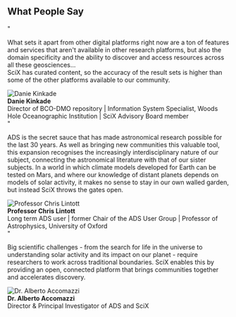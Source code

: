 <!-- What People Say Section -->
<div class="testimonials-section">
  <div class="container">
    <h2>What People Say</h2>
    <div class="testimonials-grid">
      <div class="testimonial-card">
        <div class="quote-marks">"</div>
        <div class="testimonial-content">
          <p class="testimonial-text">What sets it apart from other digital platforms right now are a ton of <span class="highlight-phrase">features and services that aren't available in other research platforms</span>, but also the domain specificity and the ability to discover and access resources across all these geosciences... <br> <span class="highlight-phrase">SciX has curated content, so the accuracy of the result sets is higher</span> than some of the other platforms available to our community.</p>
          <div class="testimonial-author">
            <div class="author-avatar">
                    <img src="{{ site.baseurl }}/about/img/scixab/7.png" alt="Danie Kinkade" class="author-photo" />
            </div>
            <div class="author-info">
              <strong>Danie Kinkade</strong><br>
              <span>Director of BCO-DMO repository | Information System Specialist, Woods Hole Oceanographic Institution | SciX Advisory Board member</span>
            </div>
          </div>
        </div>
      </div>
      <div class="testimonial-card">
        <div class="quote-marks">"</div>
        <div class="testimonial-content">
          <p class="testimonial-text">ADS is the <span class="highlight-phrase">secret sauce that has made astronomical research possible for the last 30 years.</span> As well as bringing new communities this valuable tool, this expansion recognises the increasingly interdisciplinary nature of our subject, connecting the astronomical literature with that of our sister subjects. In a world in which climate models developed for Earth can be tested on Mars, and where our knowledge of distant planets depends on models of solar activity, it makes no sense to stay in our own walled garden, but instead <span class="highlight-phrase">SciX throws the gates open.</span></p>
          <div class="testimonial-author">
            <div class="author-avatar">
                    <img src="{{ site.baseurl }}/about/img/adsug/clintott.png" alt="Professor Chris Lintott" class="author-photo" />
            </div>
            <div class="author-info">
              <strong>Professor Chris Lintott</strong><br>
              <span>Long term ADS user | former Chair of the ADS User Group | Professor of Astrophysics, University of Oxford</span>
            </div>
          </div>
        </div>
      </div>
      <div class="testimonial-card">
        <div class="quote-marks">"</div>
        <div class="testimonial-content">
          <p class="testimonial-text">Big scientific challenges - from the search for life in the universe to understanding solar activity and its impact on our planet - require researchers to work across traditional boundaries. SciX enables this by providing an <span class="highlight-phrase">open, connected platform that brings communities together and accelerates discovery.</span></p>
          <div class="testimonial-author">
            <div class="author-avatar">
                    <img src="{{ site.baseurl }}/about/team/img/accomazzi.jpg" alt="Dr. Alberto Accomazzi" class="author-photo" />
            </div>
            <div class="author-info">
              <strong>Dr. Alberto Accomazzi</strong><br>
              <span>Director & Principal Investigator of ADS and SciX</span>
            </div>
          </div>
        </div>
      </div>
    </div>
  </div>
</div>

